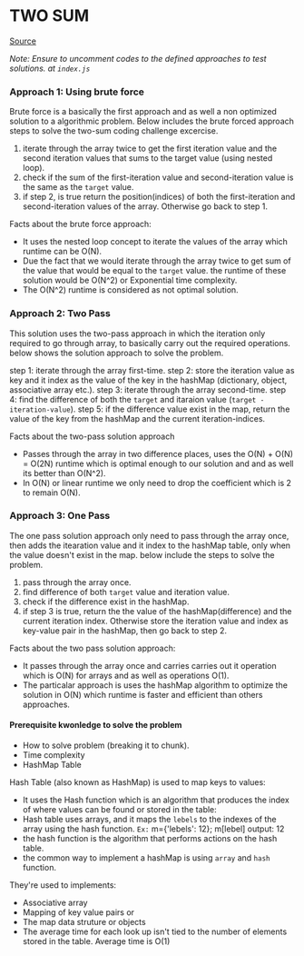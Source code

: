 # TWO SUM

[Source]('https://leetcode.com/problems/two-sum/')

_Note: Ensure to uncomment codes to the defined approaches to test solutions. at `index.js`_

### Approach 1: Using brute force

Brute force is a basically the first approach and as well a non optimized solution to a algorithmic problem. Below includes the brute forced approach steps to solve the two-sum coding challenge excercise.

1. iterate through the array twice to get the first iteration value and the second iteration values that sums to the target value (using nested loop).
2. check if the sum of the first-iteration value and second-iteration value is the same as the `target` value.
3. if step 2, is true return the position(indices) of both the first-iteration and second-iteration values of the array. Otherwise go back to step 1.

Facts about the brute force approach:

- It uses the nested loop concept to iterate the values of the array which runtime can be O(N).
- Due the fact that we would iterate through the array twice to get sum of the value that would be equal to the `target` value. the runtime of these solution would be O(N^2) or Exponential time complexity.
- The O(N^2) runtime is considered as not optimal solution.

### Approach 2: Two Pass

This solution uses the two-pass approach in which the iteration only required to go through array, to basically carry out the required operations. below shows the solution approach to solve the problem.

step 1: iterate through the array first-time.
step 2: store the iteration value as key and it index as the value of the key in the hashMap (dictionary, object, associative array etc.).
step 3: iterate through the array second-time.
step 4: find the difference of both the `target` and itaraion value (`target - iteration-value`).
step 5: if the difference value exist in the map, return the value of the key from the hashMap and the current iteration-indices.

Facts about the two-pass solution approach

- Passes through the array in two difference places, uses the O(N) + O(N) = O(2N) runtime which is optimal enough to our solution and and as well its better than O(N^2).
- In O(N) or linear runtime we only need to drop the coefficient which is 2 to remain O(N).

### Approach 3: One Pass

The one pass solution approach only need to pass through the array once, then adds the itearation value and it index to the hashMap table, only when the value doesn't exist in the map. below include the steps to solve the problem.

1. pass through the array once.
2. find difference of both `target` value and iteration value.
3. check if the difference exist in the hashMap.
4. if step 3 is true, return the the value of the hashMap(difference) and the current iteration index. Otherwise store the iteration value and index as key-value pair in the hashMap, then go back to step 2.

Facts about the two pass solution approach:

- It passes through the array once and carries carries out it operation which is O(N) for arrays and as well as operations O(1).
- The particalar approach is uses the hashMap algorithm to optimize the solution in O(N) which runtime is faster and efficient than others approaches.

#### Prerequisite kwonledge to solve the problem

- How to solve problem (breaking it to chunk).
- Time complexity
- HashMap Table

Hash Table (also known as HashMap) is used to map keys to values:

- It uses the Hash function which is an algorithm that produces the index of where values can be found or stored in the table:
- Hash table uses arrays, and it maps the `lebels` to the indexes of the array using the hash function. `Ex:` m={'lebels': 12}; m[lebel] output: 12
- the hash function is the algorithm that performs actions on the hash table.
- the common way to implement a hashMap is using `array` and `hash` function.

They're used to implements:

- Associative array
- Mapping of key value pairs or
- The map data struture or objects
- The average time for each look up isn't tied to the number of elements stored in the table. Average time is O(1)
